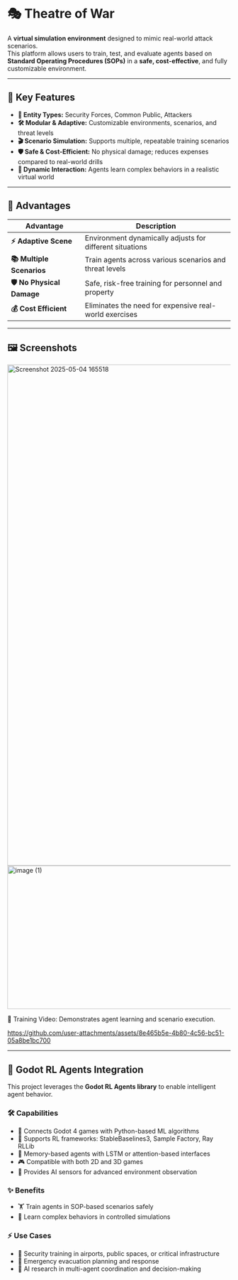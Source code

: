 # 🎭 Theatre of War

A **virtual simulation environment** designed to mimic real-world attack scenarios.  
This platform allows users to train, test, and evaluate agents based on **Standard Operating Procedures (SOPs)** in a **safe, cost-effective**, and fully customizable environment.

---

## 🌟 Key Features

- **👥 Entity Types:** Security Forces, Common Public, Attackers  
- **🛠️ Modular & Adaptive:** Customizable environments, scenarios, and threat levels  
- **🎬 Scenario Simulation:** Supports multiple, repeatable training scenarios  
- **🛡️ Safe & Cost-Efficient:** No physical damage; reduces expenses compared to real-world drills  
- **🤖 Dynamic Interaction:** Agents learn complex behaviors in a realistic virtual world  

---

## 🎯 Advantages

| Advantage | Description |
|-----------|-------------|
| **⚡ Adaptive Scene** | Environment dynamically adjusts for different situations |
| **📚 Multiple Scenarios** | Train agents across various scenarios and threat levels |
| **🛡️ No Physical Damage** | Safe, risk-free training for personnel and property |
| **💰 Cost Efficient** | Eliminates the need for expensive real-world exercises |

---

## 🖼 Screenshots


<img width="1920" height="1128" alt="Screenshot 2025-05-04 165518" src="https://github.com/user-attachments/assets/0ae25fd3-7c60-43a6-b181-a1e2c7f81fe7" />


<img width="574" height="323" alt="image (1)" src="https://github.com/user-attachments/assets/9604552e-cfd6-4d22-b7ee-41dded2f4350" />


🎥 Training Video:
Demonstrates agent learning and scenario execution.



https://github.com/user-attachments/assets/8e465b5e-4b80-4c56-bc51-05a8be1bc700



---

## 🤖 Godot RL Agents Integration

This project leverages the **Godot RL Agents library** to enable intelligent agent behavior.

### 🛠️ Capabilities

- 🔗 Connects Godot 4 games with Python-based ML algorithms  
- 🧠 Supports RL frameworks: StableBaselines3, Sample Factory, Ray RLLib  
- 📝 Memory-based agents with LSTM or attention-based interfaces  
- 🎮 Compatible with both 2D and 3D games  
- 👀 Provides AI sensors for advanced environment observation  

### ✨ Benefits

- 🏋️ Train agents in SOP-based scenarios safely  
- 🤹 Learn complex behaviors in controlled simulations  

### ⚡ Use Cases

- 🛫 Security training in airports, public spaces, or critical infrastructure  
- 🚨 Emergency evacuation planning and response  
- 🤖 AI research in multi-agent coordination and decision-making  
